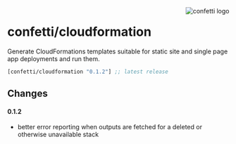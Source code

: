 <img src="https://cloud.githubusercontent.com/assets/97496/11431670/0ef1bb58-949d-11e5-83f7-d07cf1dd89c7.png" alt="confetti logo" align="right" />

# confetti/cloudformation

Generate CloudFormations templates suitable for static site and single page app deployments and run them.

[](dependency)
```clojure
[confetti/cloudformation "0.1.2"] ;; latest release
```
[](/dependency)

## Changes

#### 0.1.2

- better error reporting when outputs are fetched for a deleted or otherwise unavailable stack



